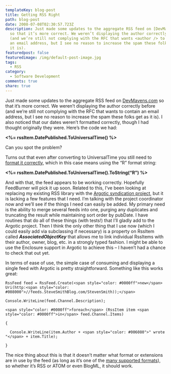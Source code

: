 ```yaml
---
templateKey: blog-post
title: Getting RSS Right
path: blog-post
date: 2008-07-08T02:30:57.723Z
description: Just made some updates to the aggregate RSS feed on [DevMavens.com]
  so that it’s more correct. We weren’t displaying the author correctly before
  (and we’re still not complying with the RFC that wants <author /> to contain
  an email address, but I see no reason to increase the spam these folks get as
  it is).
featuredpost: false
featuredimage: /img/default-post-image.jpg
tags:
  - RSS
category:
  - Software Development
comments: true
share: true
---
```

<!--StartFragment-->

Just made some updates to the aggregate RSS feed on [DevMavens.com](http://devmavens.com/) so that it’s more correct. We weren’t displaying the author correctly before (and we’re still not complying with the RFC that wants <author /> to contain an email address, but I see no reason to increase the spam these folks get as it is). I also noticed that our dates weren’t formatted correctly, though I had thought originally they were. Here’s the code we had:

**<pubDate><%= rssItem.DatePublished.ToUniversalTime() %></pubDate>**

Can you spot the problem?

Turns out that even after converting to UniversalTime you still need to [format it correctly](http://msdn.microsoft.com/en-us/library/8tfzyc64.aspx), which in this case means using the “R” format string:

**<pubDate><%= rssItem.DatePublished.ToUniversalTime().ToString(“R”) %></pubDate>**

And with that, the feed appears to be working correctly. Hopefully FeedBurner will pick it up soon. Related to this, I’ve been looking at replacing my existing RSS library with the [Argotic syndication project](http://codeplex.com/Argotic), but it is lacking a few features that I need. I’m talking with the project coordinator now and we’ll see if the things I need can easily be added. My primary need is the ability to merge several feeds into one, purging any duplicates and truncating the result while maintaining sort order by pubDate. I have routines that do all of these things (with tests!) that I’ll gladly add to the Argotic project. Then I think the only other thing that I use now (which I could easily add via subclassing if necessary) is a property on RssItem called ***AssociatedObjectKey*** that allows me to link individual RssItems with their author, owner, blog, etc. in a strongly typed fashion. I might be able to use the Enclosure support in Argotic to achieve this – I haven’t had a chance to check that out yet.

In terms of ease of use, the simple case of consuming and displaying a single feed with Argotic is pretty straightforward. Something like this works great:

<!--EndFragment-->

```
RssFeed feed = RssFeed.Create(<span style="color: #0000ff">new</span> Uri(http:<span style="color: #008000">//feeds.SteveSmithBlog.com/StevenSmith));</span>

Console.WriteLine(feed.Channel.Description);

<span style="color: #0000ff">foreach</span> (RssItem item <span style="color: #0000ff">in</span> feed.Channel.Items)

{

  Console.WriteLine(item.Author + <span style="color: #006080">" wrote "</span> + item.Title);

}
```

<!--StartFragment-->

The nice thing about this is that it doesn’t matter what format or extensions are in use by the feed (as long as it’s one of the [many supported formats](http://www.codeplex.com/Argotic/Wiki/View.aspx?title=Overview%20of%20the%20features%20provided%20by%20the%20framework&referringTitle=Home)), so whether it’s RSS or ATOM or even BlogML, it should work.

<!--EndFragment-->